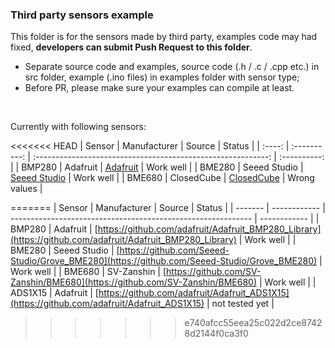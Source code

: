 ### Third party sensors example

This folder is for the sensors made by third party, examples code may had fixed, **developers can submit Push Request to this folder**.

- Separate source code and examples, source code (.h / .c / .cpp etc.) in src folder, example (.ino files) in examples folder with sensor type;
- Before PR, please make sure your examples can compile at least.

&nbsp;

Currently with following sensors:

<<<<<<< HEAD
| Sensor | Manufacturer | Source                                                       | Status       |
| :----: | :----------: | :----------------------------------------------------------: | :----------: |
| BMP280 | Adafruit     | [Adafruit](https://github.com/adafruit/Adafruit_BMP280_Library) | Work well  |
| BME280 | Seeed Studio | [Seeed Studio](https://github.com/Seeed-Studio/Grove_BME280) | Work well    |
| BME680 | ClosedCube   | [ClosedCube](https://github.com/closedcube/ClosedCube_BME680_Arduino) | Wrong values |

=======
| Sensor  | Manufacturer | Source                                                       | Status       |
| ------- | ------------ | ------------------------------------------------------------ | ------------ |
| BMP280  | Adafruit     | [https://github.com/adafruit/Adafruit_BMP280_Library](https://github.com/adafruit/Adafruit_BMP280_Library) | Work well  |
| BME280  | Seeed Studio | [https://github.com/Seeed-Studio/Grove_BME280](https://github.com/Seeed-Studio/Grove_BME280) | Work well    |
| BME680  | SV-Zanshin   | [https://github.com/SV-Zanshin/BME680](https://github.com/SV-Zanshin/BME680) | Work well |
| ADS1X15 | Adafruit     | [https://github.com/adafruit/Adafruit_ADS1X15](https://github.com/adafruit/Adafruit_ADS1X15) | not tested yet  |
>>>>>>> e740afcc55eea25c022d2ce87428d2144f0ca3f0
